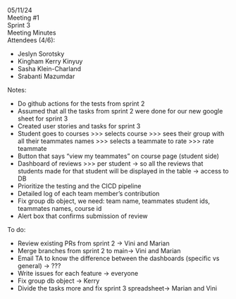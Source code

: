 05/11/24  
Meeting \#1  
Sprint 3  
Meeting Minutes  
Attendees (4/6):

- Jeslyn Sorotsky  
- Kingham Kerry Kinyuy  
- Sasha Klein-Charland  
- Srabanti Mazumdar

Notes:

- Do github actions for the tests from sprint 2  
- Assumed that all the tasks from sprint 2 were done for our new google sheet for sprint 3  
- Created user stories and tasks for sprint 3  
- Student goes to courses \>\>\> selects course \>\>\> sees their group with all their teammates names \>\>\> selects a teammate to rate \>\>\> rate teammate  
- Button that says “view my teammates” on course page (student side)  
- Dashboard of reviews \>\>\> per student → so all the reviews that students made for that student will be displayed in the table → access to DB  
- Prioritize the testing and the CICD pipeline  
- Detailed log of each team member’s contribution  
- Fix group db object, we need: team name, teammates student ids, teammates names, course id  
- Alert box that confirms submission of review

To do:

- Review existing PRs from sprint 2 → Vini and Marian  
- Merge branches from sprint 2 to main→ Vini and Marian  
- Email TA to know the difference between the dashboards (specific vs general) → ???  
- Write issues for each feature → everyone  
- Fix group db object → Kerry  
- Divide the tasks more and fix sprint 3 spreadsheet→ Marian and Vini


  
